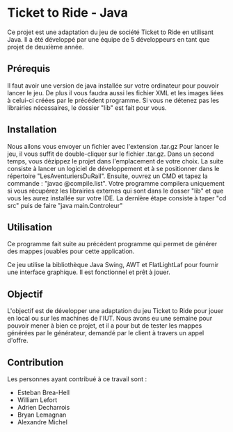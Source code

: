 # Ticket to Ride - Java

Ce projet est une adaptation du jeu de société Ticket to Ride en utilisant Java. 
Il a été développé par une équipe de 5 développeurs en tant que projet de deuxième année.

## Prérequis

Il faut avoir une version de java installée sur votre ordinateur pour pouvoir lancer le jeu.
De plus il vous faudra aussi les fichier XML et les images liées à celui-ci créées par le précédent programme.
Si vous ne détenez pas les librairies nécessaires, le dossier "lib" est fait pour vous.

## Installation

Nous allons vous envoyer un fichier avec l'extension .tar.gz
Pour lancer le jeu, il vous suffit de double-cliquer sur le fichier .tar.gz. 
Dans un second temps, vous dézippez le projet dans l'emplacement de votre choix. La suite consiste à lancer un logiciel de développement et à se positionner dans le répertoire "LesAventuriersDuRail". Ensuite, ouvrez un CMD et tapez la commande : "javac @compile.list". 
Votre programme compilera uniquement si vous récupérez les librairies externes qui sont dans le dosser "lib" et que vous les aurez installée sur votre IDE. La dernière étape consiste à taper "cd src" puis de faire "java main.Controleur"

## Utilisation
Ce programme fait suite au précédent programme qui permet de générer des mappes jouables pour cette application.

Ce jeu utilise la bibliothèque Java Swing, AWT et FlatLightLaf pour fournir une interface graphique. 
Il est fonctionnel et prêt à jouer.

## Objectif

L'objectif est de développer une adaptation du jeu Ticket to Ride pour jouer en local ou sur les machines de l'IUT.
Nous avons eu une semaine pour pouvoir mener à bien ce projet, et il a pour but de tester les mappes générées par le générateur,
demandé par le client à travers un appel d'offre.

## Contribution

Les personnes ayant contribué à ce travail sont : 
- Esteban Brea-Hell
- William Lefort
- Adrien Decharrois 
- Bryan Lemagnan
- Alexandre Michel

